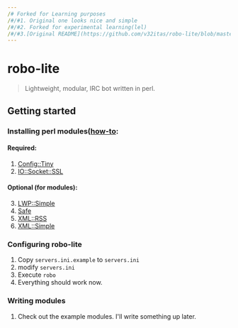 ```yaml
---
/# Forked for Learning purposes
/#/#1. Original one looks nice and simple
/#/#2. Forked for experimental learning(lel)
/#/#3.[Original README](https://github.com/v32itas/robo-lite/blob/master/README)
---
```


# robo-lite

> Lightweight, modular, IRC bot written in perl.

## Getting started

### Installing perl modules([how-to](http://www.cpan.org/modules/INSTALL.html):
#### Required:
1. [Config::Tiny](http://search.cpan.org/~rsavage/Config-Tiny-2.23/lib/Config/Tiny.pm)
2. [IO::Socket::SSL](http://search.cpan.org/~sullr/IO-Socket-SSL-2.020/lib/IO/Socket/SSL.pod)

#### Optional (for modules):
3. [LWP::Simple]()
4. [Safe]()
5. [XML::RSS]()
6. [XML::Simple]()

### Configuring robo-lite

1. Copy `servers.ini.example` to `servers.ini` 
2. modify `servers.ini`  
3. Execute `robo`
4. Everything should work now.

### Writing modules
1. Check out the example modules.  I'll write something up later.
